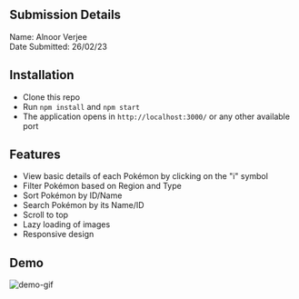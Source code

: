 
## Submission Details
Name: Alnoor Verjee<br>
Date Submitted: 26/02/23

## Installation

- Clone this repo
- Run `npm install` and `npm start`
- The application opens in `http://localhost:3000/` or any other available port

## Features
- View basic details of each Pokémon by clicking on the "i" symbol
- Filter Pokémon based on Region and Type
- Sort Pokémon by ID/Name
- Search Pokémon by its Name/ID
- Scroll to top
- Lazy loading of images
- Responsive design

## Demo

![demo-gif](./public/screenshots/pokedex-demo.gif)


